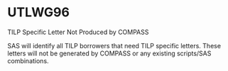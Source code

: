 # UTLWG96
TILP Specific Letter Not Produced by COMPASS

SAS will identify all TILP borrowers that need TILP specific letters.  These letters will not be generated by COMPASS or any existing scripts/SAS combinations.

